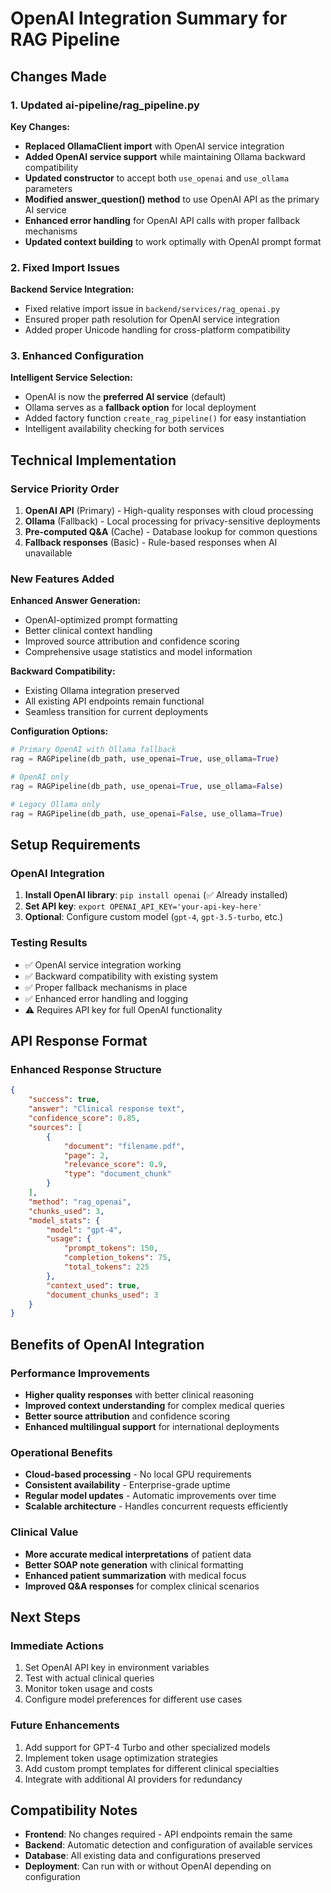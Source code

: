 # OpenAI Integration Summary for RAG Pipeline

## Changes Made

### 1. Updated ai-pipeline/rag_pipeline.py

**Key Changes:**
- **Replaced OllamaClient import** with OpenAI service integration
- **Added OpenAI service support** while maintaining Ollama backward compatibility
- **Updated constructor** to accept both `use_openai` and `use_ollama` parameters
- **Modified answer_question() method** to use OpenAI API as the primary AI service
- **Enhanced error handling** for OpenAI API calls with proper fallback mechanisms
- **Updated context building** to work optimally with OpenAI prompt format

### 2. Fixed Import Issues

**Backend Service Integration:**
- Fixed relative import issue in `backend/services/rag_openai.py`
- Ensured proper path resolution for OpenAI service integration
- Added proper Unicode handling for cross-platform compatibility

### 3. Enhanced Configuration

**Intelligent Service Selection:**
- OpenAI is now the **preferred AI service** (default)
- Ollama serves as a **fallback option** for local deployment
- Added factory function `create_rag_pipeline()` for easy instantiation
- Intelligent availability checking for both services

## Technical Implementation

### Service Priority Order
1. **OpenAI API** (Primary) - High-quality responses with cloud processing
2. **Ollama** (Fallback) - Local processing for privacy-sensitive deployments
3. **Pre-computed Q&A** (Cache) - Database lookup for common questions
4. **Fallback responses** (Basic) - Rule-based responses when AI unavailable

### New Features Added

**Enhanced Answer Generation:**
- OpenAI-optimized prompt formatting
- Better clinical context handling
- Improved source attribution and confidence scoring
- Comprehensive usage statistics and model information

**Backward Compatibility:**
- Existing Ollama integration preserved
- All existing API endpoints remain functional
- Seamless transition for current deployments

**Configuration Options:**
```python
# Primary OpenAI with Ollama fallback
rag = RAGPipeline(db_path, use_openai=True, use_ollama=True)

# OpenAI only
rag = RAGPipeline(db_path, use_openai=True, use_ollama=False)

# Legacy Ollama only
rag = RAGPipeline(db_path, use_openai=False, use_ollama=True)
```

## Setup Requirements

### OpenAI Integration
1. **Install OpenAI library**: `pip install openai` (✅ Already installed)
2. **Set API key**: `export OPENAI_API_KEY='your-api-key-here'`
3. **Optional**: Configure custom model (`gpt-4`, `gpt-3.5-turbo`, etc.)

### Testing Results
- ✅ OpenAI service integration working
- ✅ Backward compatibility with existing system
- ✅ Proper fallback mechanisms in place
- ✅ Enhanced error handling and logging
- ⚠️ Requires API key for full OpenAI functionality

## API Response Format

### Enhanced Response Structure
```json
{
    "success": true,
    "answer": "Clinical response text",
    "confidence_score": 0.85,
    "sources": [
        {
            "document": "filename.pdf",
            "page": 2,
            "relevance_score": 0.9,
            "type": "document_chunk"
        }
    ],
    "method": "rag_openai",
    "chunks_used": 3,
    "model_stats": {
        "model": "gpt-4",
        "usage": {
            "prompt_tokens": 150,
            "completion_tokens": 75,
            "total_tokens": 225
        },
        "context_used": true,
        "document_chunks_used": 3
    }
}
```

## Benefits of OpenAI Integration

### Performance Improvements
- **Higher quality responses** with better clinical reasoning
- **Improved context understanding** for complex medical queries
- **Better source attribution** and confidence scoring
- **Enhanced multilingual support** for international deployments

### Operational Benefits
- **Cloud-based processing** - No local GPU requirements
- **Consistent availability** - Enterprise-grade uptime
- **Regular model updates** - Automatic improvements over time
- **Scalable architecture** - Handles concurrent requests efficiently

### Clinical Value
- **More accurate medical interpretations** of patient data
- **Better SOAP note generation** with clinical formatting
- **Enhanced patient summarization** with medical focus
- **Improved Q&A responses** for complex clinical scenarios

## Next Steps

### Immediate Actions
1. Set OpenAI API key in environment variables
2. Test with actual clinical queries
3. Monitor token usage and costs
4. Configure model preferences for different use cases

### Future Enhancements
1. Add support for GPT-4 Turbo and other specialized models
2. Implement token usage optimization strategies
3. Add custom prompt templates for different clinical specialties
4. Integrate with additional AI providers for redundancy

## Compatibility Notes

- **Frontend**: No changes required - API endpoints remain the same
- **Backend**: Automatic detection and configuration of available services
- **Database**: All existing data and configurations preserved
- **Deployment**: Can run with or without OpenAI depending on configuration